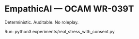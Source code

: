 # EmpathicAI — OCAM WR-039T
Deterministic. Auditable. No roleplay.

Run: python3 experiments/real_stress_with_consent.py
